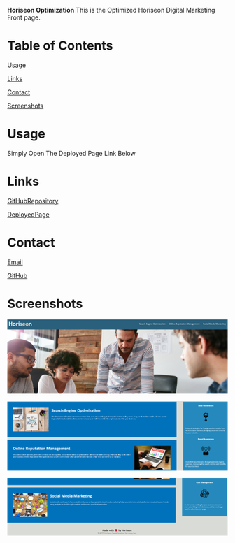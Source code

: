 **Horiseon Optimization**
This is the Optimized Horiseon Digital Marketing Front page.

# Table of Contents
[Usage](#Usage)

[Links](#Links)

[Contact](#Contact)

[Screenshots](#Screenshots)

# Usage
Simply Open The Deployed Page Link Below

# Links

[GitHubRepository](https://github.com/AJoelj84/Horiseon-Optimization)

[DeployedPage](https://ajoelj84.github.io/Horiseon-Optimization/)

# Contact

[Email](ajoelj84@gmail.com)

[GitHub](https://github.com/AJoelj84)

# Screenshots
![Alt text](assets/screenshots/Screenshot%202023-06-06%20114525.png)

![Alt text](assets/screenshots/Screenshot%202023-06-06%20114546.png)

![Alt text](assets/screenshots/Screenshot%202023-06-06%20114559.png)